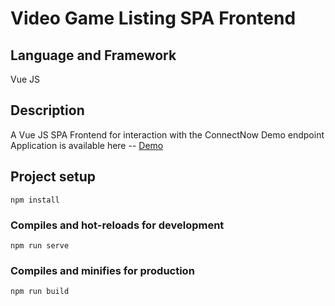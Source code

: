# Video Game Listing SPA Frontend

## Language and Framework
Vue JS

## Description
A Vue JS SPA Frontend for interaction with the ConnectNow Demo endpoint
Application is available here -- [Demo](https://vgfvdemo.firebaseapp.com/)

## Project setup
```
npm install
```

### Compiles and hot-reloads for development
```
npm run serve
```

### Compiles and minifies for production
```
npm run build
```

